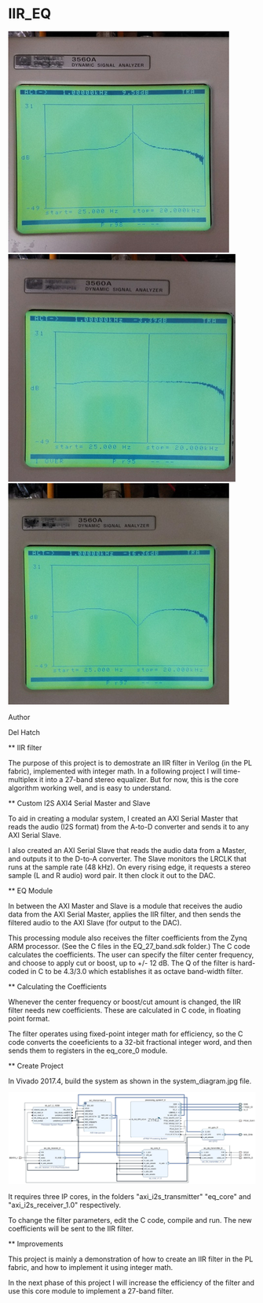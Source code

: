 # IIR_EQ

![screenshot](https://github.com/delhatch/IIR_EQ/blob/master/boost.jpg)
![screenshot](https://github.com/delhatch/IIR_EQ/blob/master/flat.jpg)
![screenshot](https://github.com/delhatch/IIR_EQ/blob/master/cut.jpg)

Author

Del Hatch

** IIR filter

The purpose of this project is to demostrate an IIR filter in Verilog (in the PL fabric), implemented with integer math. In a following project I will time-multiplex it into a 27-band stereo equalizer. But for now, this is the core algorithm working well, and is easy to understand.

** Custom I2S AXI4 Serial Master and Slave

To aid in creating a modular system, I created an AXI Serial Master that reads the audio (I2S format) from the A-to-D converter and sends it to any AXI Serial Slave.

I also created an AXI Serial Slave that reads the audio data from a Master, and outputs it to the D-to-A converter. The Slave monitors the LRCLK that runs at the sample rate (48 kHz). On every rising edge, it requests a stereo sample (L and R audio) word pair. It then clock it out to the DAC.

** EQ Module

In between the AXI Master and Slave is a module that receives the audio data from the AXI Serial Master, applies the IIR filter, and then sends the filtered audio to the AXI Slave (for output to the DAC).

This processing module also receives the filter coefficients from the Zynq ARM processor. (See the C files in the EQ_27_band.sdk folder.) The C code calculates the coefficients. The user can specify the filter center frequency, and choose to apply cut or boost, up to +/- 12 dB. The Q of the filter is hard-coded in C to be 4.3/3.0 which establishes it as octave band-width filter.

** Calculating the Coefficients

Whenever the center frequency or boost/cut amount is changed, the IIR filter needs new coefficients. These are calculated in C code, in floating point format.

The filter operates using fixed-point integer math for efficiency, so the C code converts the coeeficients to a 32-bit fractional integer word, and then sends them to registers in the eq_core_0 module.

** Create Project

In Vivado 2017.4, build the system as shown in the system_diagram.jpg file.

![system diagram](https://github.com/delhatch/IIR_EQ/blob/master/system_architecture.JPG)

It requires three IP cores, in the folders "axi_i2s_transmitter" "eq_core" and "axi_i2s_receiver_1.0" respectively.

To change the filter parameters, edit the C code, compile and run. The new coefficients will be sent to the IIR filter.

** Improvements

This project is mainly a demonstration of how to create an IIR filter in the PL fabric, and how to implement it using integer math.

In the next phase of this project I will increase the efficiency of the filter and use this core module to implement a 27-band filter.




